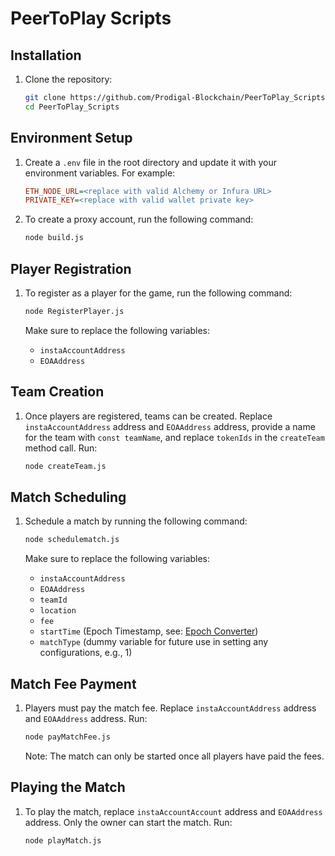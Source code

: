 # PeerToPlay Scripts

## Installation

1. Clone the repository:

   ```sh
   git clone https://github.com/Prodigal-Blockchain/PeerToPlay_Scripts.git
   cd PeerToPlay_Scripts
   ```

## Environment Setup

1. Create a `.env` file in the root directory and update it with your environment variables. For example:

   ```ini
   ETH_NODE_URL=<replace with valid Alchemy or Infura URL>
   PRIVATE_KEY=<replace with valid wallet private key>
   ```

1. To create a proxy account, run the following command:

   ```sh
   node build.js
   ```

## Player Registration

1. To register as a player for the game, run the following command:

   ```sh
   node RegisterPlayer.js
   ```

   Make sure to replace the following variables:

   - `instaAccountAddress`
   - `EOAAddress`

## Team Creation

1. Once players are registered, teams can be created. Replace `instaAccountAddress` address and `EOAAddress` address,
   provide a name for the team with `const teamName`, and replace `tokenIds` in the `createTeam` method call.
   Run:

   ```sh
   node createTeam.js
   ```

## Match Scheduling

1. Schedule a match by running the following command:

   ```sh
   node schedulematch.js
   ```

   Make sure to replace the following variables:

   - `instaAccountAddress`
   - `EOAAddress`
   - `teamId`
   - `location`
   - `fee`
   - `startTime` (Epoch Timestamp, see: [Epoch Converter](https://www.epochconverter.com/))
   - `matchType` (dummy variable for future use in setting any configurations, e.g., 1)

## Match Fee Payment

1. Players must pay the match fee. Replace `instaAccountAddress` address and `EOAAddress` address. Run:

   ```sh
   node payMatchFee.js
   ```

   Note: The match can only be started once all players have paid the fees.

## Playing the Match

1. To play the match, replace `instaAccountAccount` address and `EOAAddress` address. Only the owner can start the match. Run:

   ```sh
   node playMatch.js
   ```
